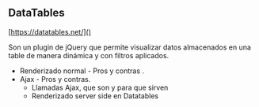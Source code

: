## DataTables
[https://datatables.net/]()

Son un plugin de jQuery que permite visualizar datos almacenados en una table
de manera dinámica y con filtros aplicados.

- Renderizado normal - Pros y contras .
- Ajax - Pros y contras.
    - Llamadas Ajax, que son y para que sirven
    - Renderizado server side en Datatables

